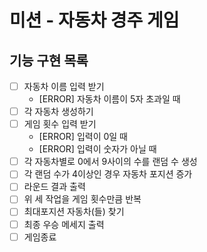 # 미션 - 자동차 경주 게임

## 기능 구현 목록

- [ ] 자동차 이름 입력 받기
  - [ERROR] 자동차 이름이 5자 초과일 때
- [ ] 각 자동차 생성하기
- [ ] 게임 횟수 입력 받기
  - [ERROR] 입력이 0일 때
  - [ERROR] 입력이 숫자가 아닐 때
- [ ] 각 자동차별로 0에서 9사이의 수를 랜덤 수 생성
- [ ] 각 랜덤 수가 4이상인 경우 자동차 포지션 증가
- [ ] 라운드 결과 출력
- [ ] 위 세 작업을 게임 횟수만큼 반복
- [ ] 최대포지션 자동차(들) 찾기
- [ ] 최종 우승 메세지 출력
- [ ] 게임종료
